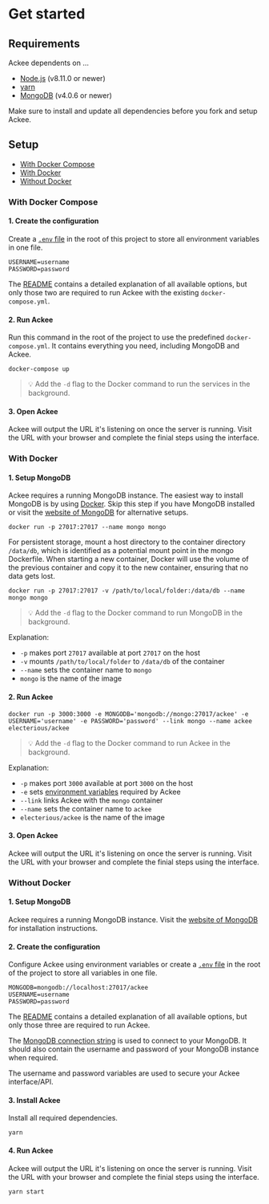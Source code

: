 # Get started

## Requirements

Ackee dependents on …

- [Node.js](https://nodejs.org/en/) (v8.11.0 or newer)
- [yarn](https://yarnpkg.com/en/)
- [MongoDB](https://www.mongodb.com) (v4.0.6 or newer)

Make sure to install and update all dependencies before you fork and setup Ackee.

## Setup

- [With Docker Compose](#with-docker-compose)
- [With Docker](#with-docker)
- [Without Docker](#without-docker)

### With Docker Compose

#### 1. Create the configuration

Create a [`.env` file](https://www.npmjs.com/package/dotenv) in the root of this project to store all environment variables in one file.

```
USERNAME=username
PASSWORD=password
```

The [README](../README.md#Options) contains a detailed explanation of all available options, but only those two are required to run Ackee with the existing `docker-compose.yml`.

#### 2. Run Ackee

Run this command in the root of the project to use the predefined `docker-compose.yml`. It contains everything you need, including MongoDB and Ackee.

```
docker-compose up
```

> 💡 Add the `-d` flag to the Docker command to run the services in the background.

#### 3. Open Ackee

Ackee will output the URL it's listening on once the server is running. Visit the URL with your browser and complete the finial steps using the interface.

### With Docker

#### 1. Setup MongoDB

Ackee requires a running MongoDB instance. The easiest way to install MongoDB is by using [Docker](https://www.docker.com). Skip this step if you have MongoDB installed or visit the [website of MongoDB](https://www.mongodb.com) for alternative setups.

```
docker run -p 27017:27017 --name mongo mongo
```

For persistent storage, mount a host directory to the container directory `/data/db`, which is identified as a potential mount point in the mongo Dockerfile. When starting a new container, Docker will use the volume of the previous container and copy it to the new container, ensuring that no data gets lost.

```
docker run -p 27017:27017 -v /path/to/local/folder:/data/db --name mongo mongo
```

> 💡 Add the `-d` flag to the Docker command to run MongoDB in the background.

Explanation:

- `-p` makes port `27017` available at port `27017` on the host
- `-v` mounts `/path/to/local/folder` to `/data/db` of the container
- `--name` sets the container name to `mongo`
- `mongo` is the name of the image

#### 2. Run Ackee

```
docker run -p 3000:3000 -e MONGODB='mongodb://mongo:27017/ackee' -e USERNAME='username' -e PASSWORD='password' --link mongo --name ackee electerious/ackee
```

> 💡 Add the `-d` flag to the Docker command to run Ackee in the background.

Explanation:

- `-p` makes port `3000` available at port `3000` on the host
- `-e` sets [environment variables](../README.md#Options) required by Ackee
- `--link` links Ackee with the `mongo` container
- `--name` sets the container name to `ackee`
- `electerious/ackee` is the name of the image

#### 3. Open Ackee

Ackee will output the URL it's listening on once the server is running. Visit the URL with your browser and complete the finial steps using the interface.

### Without Docker

#### 1. Setup MongoDB

Ackee requires a running MongoDB instance. Visit the [website of MongoDB](https://www.mongodb.com) for installation instructions.

#### 2. Create the configuration

Configure Ackee using environment variables or create a [`.env` file](https://www.npmjs.com/package/dotenv) in the root of the project to store all variables in one file.

```
MONGODB=mongodb://localhost:27017/ackee
USERNAME=username
PASSWORD=password
```

The [README](../README.md#Options) contains a detailed explanation of all available options, but only those three are required to run Ackee.

The [MongoDB connection string](https://docs.mongodb.com/manual/reference/connection-string/) is used to connect to your MongoDB. It should also contain the username and password of your MongoDB instance when required.

The username and password variables are used to secure your Ackee interface/API.

#### 3. Install Ackee

Install all required dependencies.

```
yarn
```

#### 4. Run Ackee

Ackee will output the URL it's listening on once the server is running. Visit the URL with your browser and complete the finial steps using the interface.

```
yarn start
```